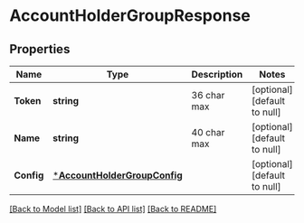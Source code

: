 # AccountHolderGroupResponse

## Properties
Name | Type | Description | Notes
------------ | ------------- | ------------- | -------------
**Token** | **string** | 36 char max | [optional] [default to null]
**Name** | **string** | 40 char max | [optional] [default to null]
**Config** | [***AccountHolderGroupConfig**](account_holder_group_config.md) |  | [optional] [default to null]

[[Back to Model list]](../README.md#documentation-for-models) [[Back to API list]](../README.md#documentation-for-api-endpoints) [[Back to README]](../README.md)



